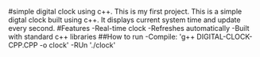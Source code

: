 #simple digital clock using c++. This is my first project.
This is a simple digtal clock built using c++.
It displays current system time and update every second.
#Features
-Real-time clock
-Refreshes automatically
-Built with standard c++ libraries 
##How to run
-Compile: 'g++ DIGITAL-CLOCK-CPP.CPP -o clock'
-RUn './clock'
